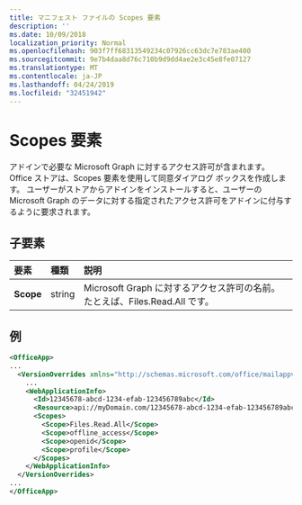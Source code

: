 ```yaml
---
title: マニフェスト ファイルの Scopes 要素
description: ''
ms.date: 10/09/2018
localization_priority: Normal
ms.openlocfilehash: 903f7ff68313549234c07926cc63dc7e783ae400
ms.sourcegitcommit: 9e7b4daa8d76c710b9d9dd4ae2e3c45e8fe07127
ms.translationtype: MT
ms.contentlocale: ja-JP
ms.lasthandoff: 04/24/2019
ms.locfileid: "32451942"
---
```

# <a name="scopes-element"></a>Scopes 要素

アドインで必要な Microsoft Graph に対するアクセス許可が含まれます。 Office ストアは、Scopes 要素を使用して同意ダイアログ ボックスを作成します。 ユーザーがストアからアドインをインストールすると、ユーザーの Microsoft Graph のデータに対する指定されたアクセス許可をアドインに付与するように要求されます。

## <a name="child-elements"></a>子要素

|  要素 |  種類  |  説明  |
|:-----|:-----|:-----|
|  **Scope**                |  string     |   Microsoft Graph に対するアクセス許可の名前。たとえば、Files.Read.All です。 |

## <a name="example"></a>例

```xml
<OfficeApp>
...
  <VersionOverrides xmlns="http://schemas.microsoft.com/office/mailappversionoverrides" xsi:type="VersionOverridesV1_0">
    ...
    <WebApplicationInfo>
      <Id>12345678-abcd-1234-efab-123456789abc</Id>
      <Resource>api://myDomain.com/12345678-abcd-1234-efab-123456789abc<Resource>
      <Scopes>
        <Scope>Files.Read.All</Scope>
        <Scope>offline_access</Scope>
        <Scope>openid</Scope>
        <Scope>profile</Scope>
      </Scopes>
    </WebApplicationInfo>
  </VersionOverrides>
...
</OfficeApp>
```
